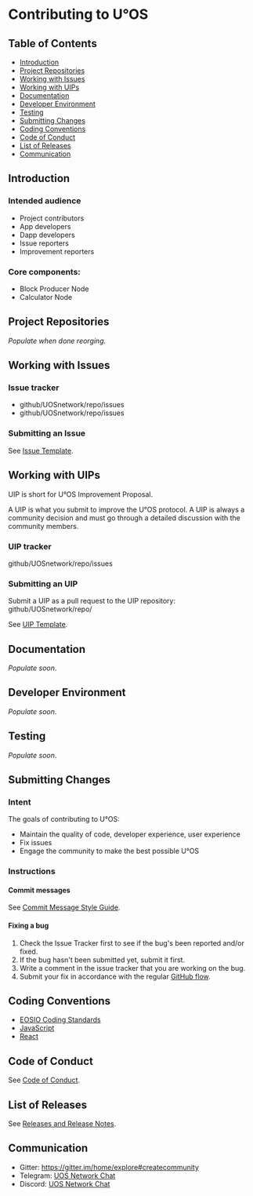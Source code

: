 Contributing to U°OS
====================

Table of Contents
-----------------

* [Introduction](#introduction)
* [Project Repositories](#repos)
* [Working with Issues](#issues)
* [Working with UIPs](#uips)
* [Documentation](#docs)
* [Developer Environment](#environment)
* [Testing](#testing)
* [Submitting Changes](#commits)
* [Coding Conventions](#codestyle)
* [Code of Conduct](#conduct)
* [List of Releases](#releases)
* [Communication](#communication)

Introduction <a name="introduction"></a>
----------------------------------------

### Intended audience

* Project contributors
* App developers
* Dapp developers
* Issue reporters
* Improvement reporters

### Core components:

* Block Producer Node
* Calculator Node

Project Repositories <a name="repos"></a>
-----------------------------------------

*Populate when done reorging.*

Working with Issues <a name="issues"></a>
-----------------------------------------

### Issue tracker

* github/UOSnetwork/repo/issues
* github/UOSnetwork/repo/issues

### Submitting an Issue

See [Issue Template](issue_template.md).

Working with UIPs <a name="uips"></a>
-------------------------------------

UIP is short for U°OS Improvement Proposal.

A UIP is what you submit to improve the U°OS protocol. A UIP is always a community decision and must go through a detailed discussion with the community members.

### UIP tracker

github/UOSnetwork/repo/issues

### Submitting an UIP

Submit a UIP as a pull request to the UIP repository: github/UOSnetwork/repo/

See [UIP Template](../../../uos.uip/blob/master/uip_template.md).

Documentation <a name="docs"></a>
---------------------------------

*Populate soon*.

Developer Environment <a name="environment"></a>
------------------------------------------------

*Populate soon*.

Testing <a name="testing"></a>
------------------------------

*Populate soon*.

Submitting Changes <a name="commits"></a>
-----------------------------------------

### Intent

The goals of contributing to U°OS:

* Maintain the quality of code, developer experience, user experience
* Fix issues
* Engage the community to make the best possible U°OS

### Instructions

#### Commit messages

See [Commit Message Style Guide](commit_message.md).

#### Fixing a bug

1. Check the Issue Tracker first to see if the bug's been reported and/or fixed.
2. If the bug hasn't been submitted yet, submit it first.
3. Write a comment in the issue tracker that you are working on the bug.
4. Submit your fix in accordance with the regular [GitHub flow](https://help.github.com/articles/github-flow/).

Coding Conventions <a name="codestyle"></a>
-------------------------------------------

* [EOSIO Coding Standards](https://developers.eos.io/eosio-home/docs/coding-standards)
* [JavaScript](https://standardjs.com/)
* [React](https://github.com/airbnb/javascript/tree/master/react)

Code of Conduct <a name="conduct"></a>
--------------------------------------

See [Code of Conduct](code_of_conduct.md).

List of Releases <a name="releases"></a>
----------------------------------------

See [Releases and Release Notes](releases.md).

Communication <a name="communication"></a>
------------------------------------------

* Gitter: https://gitter.im/home/explore#createcommunity
* Telegram: [UOS Network Chat](https://t.me/uos_network_en)
* Discord: [UOS Network Chat](https://discord.gg/Bcq2Q5C)
